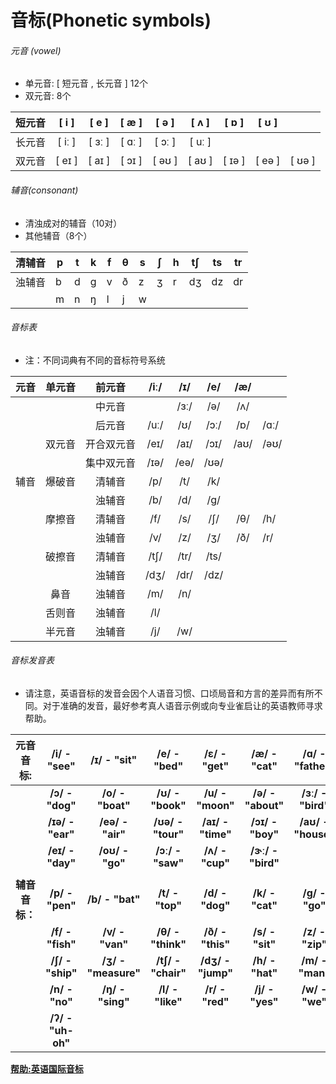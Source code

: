 # 音标(Phonetic symbols)

###### 元音 (vowel)

* 单元音: [ 短元音 , 长元音 ] 12个
* 双元音: 8个

| 短元音 |  [ i ]  |  [ e ]  |  [ æ ]  |  [ ə ]  | [ ʌ ] |  [ ɒ ]  | [ ʊ ] |           |
| :----: | :------: | :-------: | :-------: | :-------: | :------: | :-------: | ------- | --------- |
| 长元音 | [ iː ] | [ ɜː ] | [ ɑː ] | [ ɔː ] | [ uː ] |          |         |           |
| 双元音 | [ eɪ ] | [ aɪ ] | [ ɔɪ ] | [ əʊ ] | [ aʊ ] | [ ɪə ] | [ eə ] | [ ʊə ] |

###### 辅音(consonant)

* 清浊成对的辅音（10对）
* 其他辅音（8个）

| 清辅音 | p | t | k  | f | θ | s | ʃ | h | tʃ | ts | tr |
| :----: | - | - | -- | - | -- | - | -- | - | --- | -- | -- |
| 浊辅音 | b | d | ɡ | v | ð | z | ʒ | r | dʒ | dz | dr |
|        | m | n | ŋ | l | j  | w |    |   |     |    |    |

###### 音标表

* 注：不同词典有不同的音标符号系统

| 元音 | 单元音 |   前元音   | /iː/ |  /ɪ/  |  /e/  | /æ/ |        |
| :--: | :----: | :--------: | :----: | :----: | :----: | :---: | ------ |
|      |        |   中元音   |        | /ɜː/ |  /ə/  | /ʌ/ |        |
|      |        |   后元音   | /uː/ |  /ʊ/  | /ɔː/ | /ɒ/ | /ɑː/ |
|      | 双元音 | 开合双元音 | /eɪ/ | /aɪ/ | /ɔɪ/ | /aʊ/ | /əʊ/ |
|      |        | 集中双元音 | /ɪə/ | /eə/ | /ʊə/ |      |        |
| 辅音 | 爆破音 |   清辅音   |  /p/  |  /t/  |  /k/  |      |        |
|      |        |   浊辅音   |  /b/  |  /d/  |  /ɡ/  |      |        |
|      | 摩擦音 |   清辅音   |  /f/  |  /s/  |  /ʃ/  | /θ/ | /h/    |
|      |        |   浊辅音   |  /v/  |  /z/  |  /ʒ/  | /ð/ | /r/    |
|      | 破擦音 |   清辅音   | /tʃ/ |  /tr/  |  /ts/  |      |        |
|      |        |   浊辅音   | /dʒ/ |  /dr/  |  /dz/  |      |        |
|      |  鼻音  |   浊辅音   |  /m/  |  /n/  |        |      |        |
|      | 舌则音 |   浊辅音   |  /l/  |        |        |      |        |
|      | 半元音 |   浊辅音   |  /j/  |  /w/  |        |      |        |

###### 音标发音表

* 请注意，英语音标的发音会因个人语音习惯、口顷局音和方言的差异而有所不同。对于准确的发音，最好参考真人语音示例或向专业雀启让的英语教师寻求帮助。

|    元音音标:    |       /i/ - "see"       |      /ɪ/ - "sit"      |        /e/ - "bed"        |       /ɛ/ - "get"       |       /æ/ - "cat"       |      /ɑ/ - "father"      |
| :-------------: | :----------------------: | :---------------------: | :-----------------------: | :----------------------: | :-----------------------: | :-----------------------: |
|                |  **/ɔ/ - "dog"**  | **/o/ - "boat"** |  **/ʊ/ - "book"**  |  **/u/ - "moon"**  | **/ə/ - "about"** | **/ɜː/ - "bird"** |
|                | **/ɪə/ - "ear"** | **/eə/ - "air"** | **/ʊə/ - "tour"** | **/aɪ/ - "time"** | **/ɔɪ/ - "boy"** | **/aʊ/ - "house"** |
|                | **/eɪ/ - "day"** | **/oʊ/ - "go"** | **/ɔː/ - "saw"** |  **/ʌ/ - "cup"**  | **/ɝː/ - "bird"** |                          |
|                |                          |                        |                          |                          |                          |                          |
| **辅音音标：** |     **/p/ - "pen"**     |    **/b/ - "bat"**    |     **/t/ - "top"**     |     **/d/ - "dog"**     |     **/k/ - "cat"**     |      **/g/ - "go"**      |
|                |    **/f/ - "fish"**    |    **/v/ - "van"**    |    **/θ/ - "think"**    |    **/ð/ - "this"**    |     **/s/ - "sit"**     |     **/z/ - "zip"**     |
|                |    **/ʃ/ - "ship"**    |  **/ʒ/ - "measure"**  |   **/tʃ/ - "chair"**   |   **/dʒ/ - "jump"**   |     **/h/ - "hat"**     |     **/m/ - "man"**     |
|                |     **/n/ - "no"**     |   **/ŋ/ - "sing"**   |     **/l/ - "like"**     |     **/r/ - "red"**     |     **/j/ - "yes"**     |      **/w/ - "we"**      |
|                |   **/ʔ/ - "uh-oh"**   |                        |                          |                          |                          |                          |

**[帮助:英语国际音标](https://zh.wikipedia.org/wiki/Help:%E8%8B%B1%E8%AA%9E%E5%9C%8B%E9%9A%9B%E9%9F%B3%E6%A8%99)**
